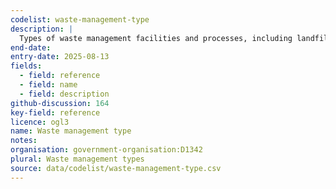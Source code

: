 ```yaml
---
codelist: waste-management-type
description: |
  Types of waste management facilities and processes, including landfill, incineration, recycling, composting, and other related developments.
end-date:
entry-date: 2025-08-13
fields:
  - field: reference
  - field: name
  - field: description
github-discussion: 164
key-field: reference
licence: ogl3
name: Waste management type
notes:
organisation: government-organisation:D1342
plural: Waste management types
source: data/codelist/waste-management-type.csv
---
```

